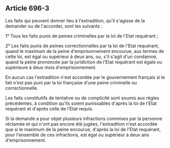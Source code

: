 Article 696-3
----
Les faits qui peuvent donner lieu à l'extradition, qu'il s'agisse de la demander
ou de l'accorder, sont les suivants :

1° Tous les faits punis de peines criminelles par la loi de l'Etat requérant ;

2° Les faits punis de peines correctionnelles par la loi de l'Etat requérant,
quand le maximum de la peine d'emprisonnement encourue, aux termes de cette loi,
est égal ou supérieur à deux ans, ou, s'il s'agit d'un condamné, quand la peine
prononcée par la juridiction de l'Etat requérant est égale ou supérieure à deux
mois d'emprisonnement.

En aucun cas l'extradition n'est accordée par le gouvernement français si le
fait n'est pas puni par la loi française d'une peine criminelle ou
correctionnelle.

Les faits constitutifs de tentative ou de complicité sont soumis aux règles
précédentes, à condition qu'ils soient punissables d'après la loi de l'Etat
requérant et d'après celle de l'Etat requis.

Si la demande a pour objet plusieurs infractions commises par la personne
réclamée et qui n'ont pas encore été jugées, l'extradition n'est accordée que si
le maximum de la peine encourue, d'après la loi de l'Etat requérant, pour
l'ensemble de ces infractions, est égal ou supérieur à deux ans
d'emprisonnement.
